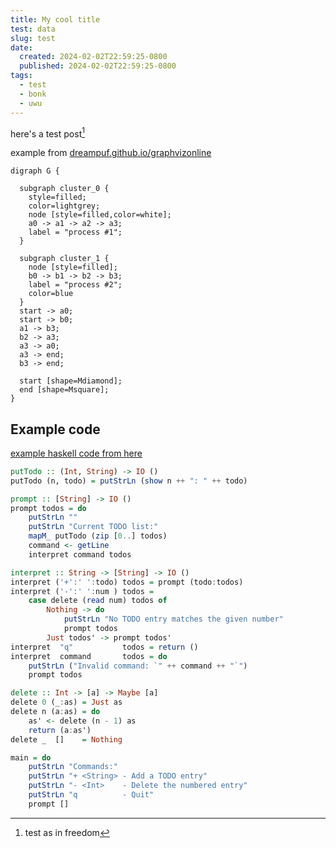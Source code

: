 ```yaml
---
title: My cool title
test: data
slug: test
date:
  created: 2024-02-02T22:59:25-0800
  published: 2024-02-02T22:59:25-0800
tags:
  - test
  - bonk
  - uwu
---
```


here's a test post[^1]

[^1]: test as in freedom

example from [dreampuf.github.io/graphvizonline](https://dreampuf.github.io/GraphvizOnline)

```dot: An example graphviz graph
digraph G {

  subgraph cluster_0 {
    style=filled;
    color=lightgrey;
    node [style=filled,color=white];
    a0 -> a1 -> a2 -> a3;
    label = "process #1";
  }

  subgraph cluster_1 {
    node [style=filled];
    b0 -> b1 -> b2 -> b3;
    label = "process #2";
    color=blue
  }
  start -> a0;
  start -> b0;
  a1 -> b3;
  b2 -> a3;
  a3 -> a0;
  a3 -> end;
  b3 -> end;

  start [shape=Mdiamond];
  end [shape=Msquare];
}
```

## Example code

[example haskell code from here](https://www.haskellforall.com/2015/10/basic-haskell-examples.html)

```haskell
putTodo :: (Int, String) -> IO ()
putTodo (n, todo) = putStrLn (show n ++ ": " ++ todo)

prompt :: [String] -> IO ()
prompt todos = do
    putStrLn ""
    putStrLn "Current TODO list:"
    mapM_ putTodo (zip [0..] todos)
    command <- getLine
    interpret command todos

interpret :: String -> [String] -> IO ()
interpret ('+':' ':todo) todos = prompt (todo:todos)
interpret ('-':' ':num ) todos =
    case delete (read num) todos of
        Nothing -> do
            putStrLn "No TODO entry matches the given number"
            prompt todos
        Just todos' -> prompt todos'
interpret  "q"           todos = return ()
interpret  command       todos = do
    putStrLn ("Invalid command: `" ++ command ++ "`")
    prompt todos

delete :: Int -> [a] -> Maybe [a]
delete 0 (_:as) = Just as
delete n (a:as) = do
    as' <- delete (n - 1) as
    return (a:as')
delete _  []    = Nothing

main = do
    putStrLn "Commands:"
    putStrLn "+ <String> - Add a TODO entry"
    putStrLn "- <Int>    - Delete the numbered entry"
    putStrLn "q          - Quit"
    prompt []
```

